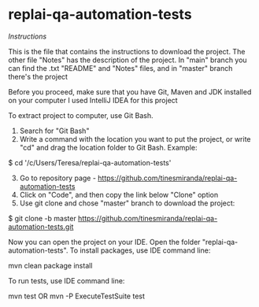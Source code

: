 # replai-qa-automation-tests

*Instructions*

This is the file that contains the instructions to download the project. The other file "Notes" has the description of the project.
In "main" branch you can find the .txt "README" and "Notes" files, and in "master" branch there's the project

Before you proceed, make sure that you have Git, Maven and JDK installed on your computer
I used IntelliJ IDEA for this project

To extract project to computer, use Git Bash.
1. Search for "Git Bash"
2. Write a command with the location you want to put the project, or write "cd" and drag the location folder to Git Bash. Example:

$ cd '/c/Users/Teresa/replai-qa-automation-tests'


3. Go to repository page - https://github.com/tinesmiranda/replai-qa-automation-tests
5. Click on "Code", and then copy the link below "Clone" option
6. Use git clone and chose "master" branch to download the project:

$ git clone -b master https://github.com/tinesmiranda/replai-qa-automation-tests.git


Now you can open the project on your IDE. Open the folder "replai-qa-automation-tests".
To install packages, use IDE command line:

mvn clean package install

To run tests, use IDE command line:

mvn test
OR
mvn -P ExecuteTestSuite test
